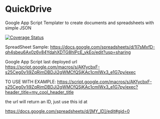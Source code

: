 # QuickDrive
Google App Script Templater to create documents and spreadsheets with simple JSON

[![Coverage Status](https://coveralls.io/repos/github/matheusmr13/QuickDrive/badge.svg?branch=master)](https://coveralls.io/github/matheusmr13/QuickDrive?branch=master)

SpreadSheet Sample: https://docs.google.com/spreadsheets/d/1l7sMxfD-qh4sbeu6Ax0z6v84YdahXDTG8hlPcE_vkEo/edit?usp=sharing

Google App Script last deployed url https://script.google.com/macros/s/AKfycbxF-s25Ceg0v1i9ZqRimDBDJi2gWMCfQSjKAc1cmlWx3_e1G7py/exec


TO USE WITH EXAMPLE: https://script.google.com/macros/s/AKfycbxF-s25Ceg0v1i9ZqRimDBDJi2gWMCfQSjKAc1cmlWx3_e1G7py/exec?header_title=my_cool_header_title

the url will return an ID, just use this id at

https://docs.google.com/spreadsheets/d/[MY_ID]/edit#gid=0
